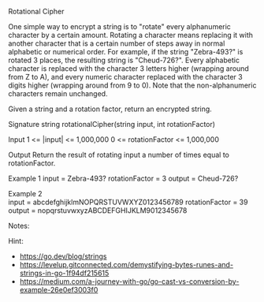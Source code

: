 
Rotational Cipher

One simple way to encrypt a string is to "rotate" every alphanumeric character by a certain amount. Rotating a character means replacing 
it with another character that is a certain number of steps away in normal alphabetic or numerical order.
For example, if the string "Zebra-493?" is rotated 3 places, the resulting string is "Cheud-726?". Every alphabetic character is replaced with 
the character 3 letters higher (wrapping around from Z to A), and every numeric character replaced with the character 3 digits higher (wrapping around
from 9 to 0). Note that the non-alphanumeric characters remain unchanged.

Given a string and a rotation factor, return an encrypted string.

Signature
    string rotationalCipher(string input, int rotationFactor)

Input
    1 <= |input| <= 1,000,000
    0 <= rotationFactor <= 1,000,000

Output
    Return the result of rotating input a number of times equal to rotationFactor.

Example 1
    input = Zebra-493?
    rotationFactor = 3
    output = Cheud-726?

Example 2   
    input = abcdefghijklmNOPQRSTUVWXYZ0123456789
    rotationFactor = 39
    output = nopqrstuvwxyzABCDEFGHIJKLM9012345678


Notes:

Hint: 
- https://go.dev/blog/strings
- https://levelup.gitconnected.com/demystifying-bytes-runes-and-strings-in-go-1f94df215615
- https://medium.com/a-journey-with-go/go-cast-vs-conversion-by-example-26e0ef3003f0